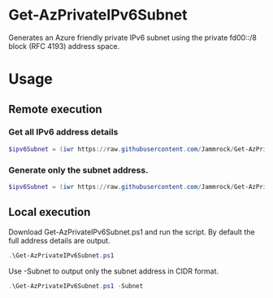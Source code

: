 # Get-AzPrivateIPv6Subnet
Generates an Azure friendly private IPv6 subnet using the private fd00::/8 block (RFC 4193) address space.

# Usage

## Remote execution

### Get all IPv6 address details

```PowerShell
$ipv6Subnet = (iwr https://raw.githubusercontent.com/Jammrock/Get-AzPrivateIPv6Subnet/main/Get-AzPrivateIPv6Subnet.ps1 | iex)
```

### Generate only the subnet address.

```PowerShell
$ipv6Subnet = (iwr https://raw.githubusercontent.com/Jammrock/Get-AzPrivateIPv6Subnet/main/Get-AzPrivateIPv6Subnet.ps1 | iex) | % {$_.Split("`n")} | ? { $_ -match 'CID:' } | % {($_ -replace '\s+',',').split(',')[1] }
```

## Local execution

Download Get-AzPrivateIPv6Subnet.ps1 and run the script. By default the full address details are output. 

```PowerShell
.\Get-AzPrivateIPv6Subnet.ps1
```

Use -Subnet to output only the subnet address in CIDR format.

```PowerShell
.\Get-AzPrivateIPv6Subnet.ps1 -Subnet
```
